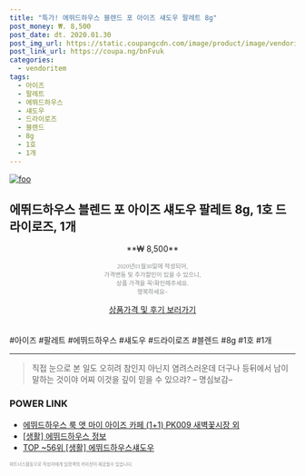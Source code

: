 ```yaml
--- 
title: "특가! 에뛰드하우스 블렌드 포 아이즈 섀도우 팔레트 8g" 
post_money: ₩. 8,500 
post_date: dt. 2020.01.30 
post_img_url: https://static.coupangcdn.com/image/product/image/vendoritem/2019/04/05/3161949874/950ca058-0275-4a35-ad67-f8bc206e4d3d.jpg 
post_link_url: https://coupa.ng/bnFvuk 
categories: 
  - vendoritem 
tags: 
  - 아이즈 
  - 팔레트 
  - 에뛰드하우스 
  - 섀도우 
  - 드라이로즈 
  - 블렌드 
  - 8g 
  - 1호 
  - 1개 
--- 
```

[![foo](https://static.coupangcdn.com/image/product/image/vendoritem/2019/04/05/3161949874/950ca058-0275-4a35-ad67-f8bc206e4d3d.jpg)](https://coupa.ng/bnFvuk) 

## 에뛰드하우스 블렌드 포 아이즈 섀도우 팔레트 8g, 1호 드라이로즈, 1개 
<p style="text-align: center;">**₩ 8,500**</p> 
<p style="text-align: center;"><span style="color: #898c8f; font-family: Georgia,Times,serif; font-size: 0.75em;">2020년01월30일에 작성되어, <br>가격변동 및 추가할인이 있을 수 있으니,<br> 상품 가격을 꼭!확인해주세요.<br>행복하세요~</span> 
</p>	 
<div markdown="0" style="text-align: center;"><a href="https://coupa.ng/bnFvuk" class="btn btn--success">상품가격 및 후기 보러가기</a></div> 
<br><br> 
  #아이즈 #팔레트 #에뛰드하우스 #섀도우 #드라이로즈 #블렌드 #8g #1호 #1개 
<hr> 

> 직접 눈으로 본 일도 오히려 참인지 아닌지 염려스러운데 더구나 등뒤에서 남이 말하는 것이야 어찌 이것을 깊이 믿을 수 있으랴? – 명심보감–  


### POWER LINK

* <a href="https://blog.naver.com/fasyy4321/221789914925" target="_blank">에뛰드하우스 룩 앳 마이 아이즈 카페 (1+1) PK009 새벽꽃시장 외</a>
* <a href="https://blog.naver.com/fash111/221768470378" target="_blank"> [생활] 에뛰드하우스 정보 </a>
* <a href="https://blog.naver.com/an0733/221789602495" target="_blank"> TOP ~56위 [생활] 에뛰드하우스섀도우</a>

<span style="color: #898c8f; font-family: Georgia,Times,serif; font-size: 0.55em;">파트너스활동으로 작성자에게 일정액의 커미션이 제공될수 있습니다.</span> 
